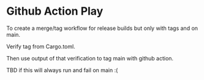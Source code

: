 # Github Action Play

To create a merge/tag workflow for release builds but only with tags and on main.

Verify tag from Cargo.toml.

Then use output of that verification to tag main with github action.

TBD if this will always run and fail on main :(
